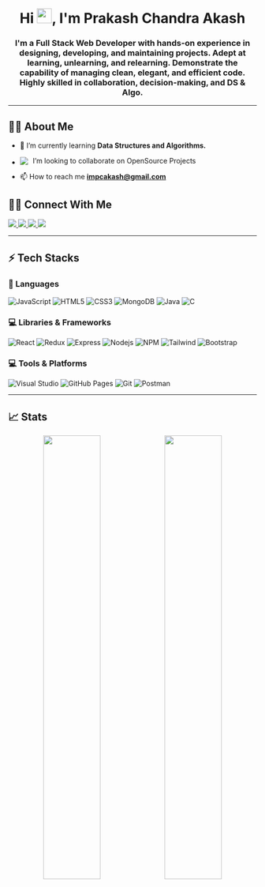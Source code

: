 <h1 align="center">Hi <img src="https://raw.githubusercontent.com/MartinHeinz/MartinHeinz/master/wave.gif" width="30px" height="30px">, I'm Prakash Chandra Akash </h1>
<h3 align="center">I'm a Full Stack Web Developer with hands-on experience in designing, developing,
and maintaining projects. Adept at learning, unlearning, and relearning. Demonstrate the capability of managing
clean, elegant, and efficient code. Highly skilled in collaboration, decision-making,
and DS & Algo.</h3>

---


## 🙋‍♂️ About Me

- 🌱 I’m currently learning **Data Structures and Algorithms.**

- <p style="display:flex; align-items: center;"> <img src="https://img.icons8.com/color/18/000000/teamwork--v2.png" style="margin-right: 10px"/>  I’m looking to collaborate on OpenSource Projects </p>

- 📫 How to reach me **impcakash@gmail.com**

<!-- 	- 👨‍💻 Check my projects and portfolio **(https://impcakash.netlify.app/)**   -->



## 🧑🏻 Connect With Me

<p align="left">

<!--  
  <a href="https://impcakash.netlify.app/">
		<img src="https://img.shields.io/badge/portfolio-1AA260?style=for-the-badge&logo=About.me&logoColor=white" />
	</a>
-->

  <a href="https://www.linkedin.com/in/impcakash/">
   	<img src="https://img.shields.io/badge/LinkedIn-0077B5?style=for-the-badge&logo=linkedin&logoColor=white" />
   </a>

  <a href="https://twitter.com/_imprakash_">
   	<img src="https://img.shields.io/badge/Twitter-1DA1F2?style=for-the-badge&logo=twitter&logoColor=white" />
  </a>

  <a href="https://medium.com/@impcakash">
		<img src="https://img.shields.io/badge/Medium-12100E?style=for-the-badge&logo=medium&logoColor=white" />
	</a>
  
  <a href="mailto:impcakash@gmail.com">
		<img src="https://img.shields.io/badge/Gmail-D14836?style=for-the-badge&logo=gmail&logoColor=white" />
	</a>

</p>

---


## ⚡ Tech Stacks

### 🚀 Languages

![JavaScript](https://img.shields.io/badge/JavaScript-323330?style=for-the-badge&logo=javascript&logoColor=F7DF1E)
![HTML5](https://img.shields.io/badge/HTML5-E34F26?style=for-the-badge&logo=html5&logoColor=white)
![CSS3](https://img.shields.io/badge/CSS3-1572B6?style=for-the-badge&logo=css3&logoColor=white)
![MongoDB](https://img.shields.io/badge/MongoDB-white?style=for-the-badge&logo=mongodb&logoColor=4EA94B)
![Java](https://img.shields.io/badge/Java-ED8B00?style=for-the-badge&logo=java&logoColor=white)
![C](https://img.shields.io/badge/C-00599C?style=for-the-badge&logo=c&logoColor=white)

### 💻 Libraries & Frameworks

![React](https://img.shields.io/badge/React-20232A?style=for-the-badge&logo=react&logoColor=61DAFB)
![Redux](https://img.shields.io/badge/Redux-593D88?style=for-the-badge&logo=redux&logoColor=white)
![Express](https://img.shields.io/badge/Express.js-000000?style=for-the-badge&logo=express&logoColor=white)
![Nodejs](https://img.shields.io/badge/Node.js-339933?style=for-the-badge&logo=nodedotjs&logoColor=white)
![NPM](https://img.shields.io/badge/npm-CB3837?style=for-the-badge&logo=npm&logoColor=white)
![Tailwind](https://img.shields.io/badge/Tailwind_CSS-38B2AC?style=for-the-badge&logo=tailwind-css&logoColor=white)
![Bootstrap](https://img.shields.io/badge/Bootstrap-563D7C?style=for-the-badge&logo=bootstrap&logoColor=white)

### 💻 Tools & Platforms

![Visual Studio](https://img.shields.io/badge/Visual_Studio_Code-0078D4?style=for-the-badge&logo=visual%20studio%20code&logoColor=white)
![GitHub Pages](https://img.shields.io/badge/GitHub_Pages-100000?style=for-the-badge&logo=github&logoColor=white)
![Git](https://img.shields.io/badge/Git-F05032?style=for-the-badge&logo=git&logoColor=white)
![Postman](https://img.shields.io/badge/Postman-FF6C37?style=for-the-badge&logo=Postman&logoColor=white)

---


## 📈 Stats

<p align="center">
  <img width="48%" src="https://github-readme-stats.vercel.app/api?username=impcakash&show_icons=true&hide_border=true&theme=radical" />
  <img width="48%" src="https://github-readme-streak-stats.herokuapp.com/?user=impcakash&hide_border=true&theme=radical" />
</p>

<!-- --- -->

<!-- ![Prakash's GitHub activity graph](https://activity-graph.herokuapp.com/graph?username=impcakash&hide_border=true&theme=redical) -->

<!-- <div align="center">
<br><p align="centre"><b>Visitors Count</b></p>  
<p align="center"><img align="center" src="https://profile-counter.glitch.me/{impcakash}/count.svg" /></p> 
<br></div> -->
